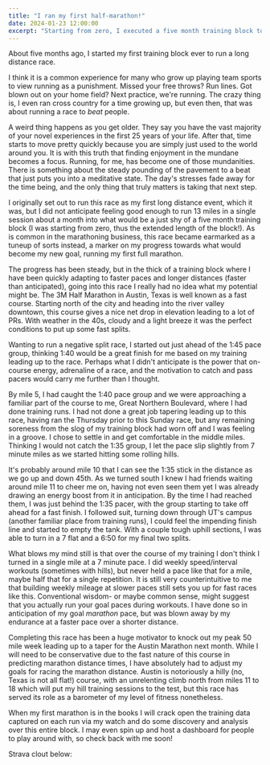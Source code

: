 ```yaml
---
title: "I ran my first half-marathon!"
date: 2024-01-23 12:00:00
excerpt: "Starting from zero, I executed a five month training block to run my first half-marathon, adjusting goals along the way and setting a new, bigger one."
---
```


About five months ago, I started my first training block ever to run a long distance race.

I think it is a common experience for many who grow up playing team sports to view running as a punishment. Missed your free throws? Run lines. Got blown out on your home field? Next practice, we're running. The crazy thing is, I even ran cross country for a time growing up, but even then, that was about running a race to *beat* people.

A weird thing happens as you get older. They say you have the vast majority of your novel experiences in the first 25 years of your life. After that, time starts to move pretty quickly because you are simply just used to the world around you. It is with this truth that finding enjoyment in the mundane becomes a focus. Running, for me, has become one of those mundanities. There is something about the steady pounding of the pavement to a beat that just puts you into a meditative state. The day's stresses fade away for the time being, and the only thing that truly matters is taking that next step.

I originally set out to run this race as my first long distance event, which it was, but I did not anticipate feeling good enough to run 13 miles in a single session about a month into what would be a just shy of a five month training block (I was starting from zero, thus the extended length of the block!). As is common in the marathoning business, this race became earmarked as a tuneup of sorts instead, a marker on my progress towards what would become my new goal, running my first full marathon.

The progress has been steady, but in the thick of a training block where I have been quickly adapting to faster paces and longer distances (faster than anticipated), going into this race I really had no idea what my potential might be. The 3M Half Marathon in Austin, Texas is well known as a fast course. Starting north of the city and heading into the river valley downtown, this course gives a nice net drop in elevation leading to a lot of PRs. With weather in the 40s, cloudy and a light breeze it was the perfect conditions to put up some fast splits.

Wanting to run a negative split race, I started out just ahead of the 1:45 pace group, thinking 1:40 would be a great finish for me based on my training leading up to the race. Perhaps what I didn't anticipate is the power that on-course energy, adrenaline of a race, and the motivation to catch and pass pacers would carry me further than I thought.

By mile 5, I had caught the 1:40 pace group and we were approaching a familiar part of the course to me, Great Northern Boulevard, where I had done training runs. I had not done a great job tapering leading up to this race, having ran the Thursday prior to this Sunday race, but any remaining soreness from the slog of my training block had worn off and I was feeling in a groove. I chose to settle in and get comfortable in the middle miles. Thinking I would not catch the 1:35 group, I let the pace slip slightly from 7 minute miles as we started hitting some rolling hills.

It's probably around mile 10 that I can see the 1:35 stick in the distance as we go up and down 45th. As we turned south I knew I had friends waiting around mile 11 to cheer me on, having not even seen them yet I was already drawing an energy boost from it in anticipation. By the time I had reached them, I was just behind the 1:35 pacer, with the group starting to take off ahead for a fast finish. I followed suit, turning down through UT's campus (another familiar place from training runs), I could feel the impending finish line and started to empty the tank. With a couple tough uphill sections, I was able to turn in a 7 flat and a 6:50 for my final two splits.

What blows my mind still is that over the course of my training I don't think I turned in a single mile at a 7 minute pace. I did weekly speed/interval workouts (sometimes with hills), but never held a pace like that for a mile, maybe half that for a single repetition. It is still very counterintuitive to me that building weekly mileage at slower paces still sets you up for fast races like this. Conventional wisdom- or maybe common sense, might suggest that you actually run your goal paces during workouts. I have done so in anticipation of my goal *marathon* pace, but was blown away by my endurance at a faster pace over a shorter distance.

Completing this race has been a huge motivator to knock out my peak 50 mile week leading up to a taper for the Austin Marathon next month. While I will need to be conservative due to the fast nature of this course in predicting marathon distance times, I have absolutely had to adjust my goals for racing the marathon distance. Austin is notoriously a hilly (no, Texas is not all flat!) course, with an unrelenting climb north from miles 11 to 18 which will put my hill training sessions to the test, but this race has served its role as a barometer of my level of fitness nonetheless.

When my first marathon is in the books I will crack open the training data captured on each run via my watch and do some discovery and analysis over this entire block. I may even spin up and host a dashboard for people to play around with, so check back with me soon! 

Strava clout below:

<div class="strava-embed-placeholder" data-embed-type="activity" data-embed-id="10602567082" data-style="standard"></div><script src="https://strava-embeds.com/embed.js"></script>